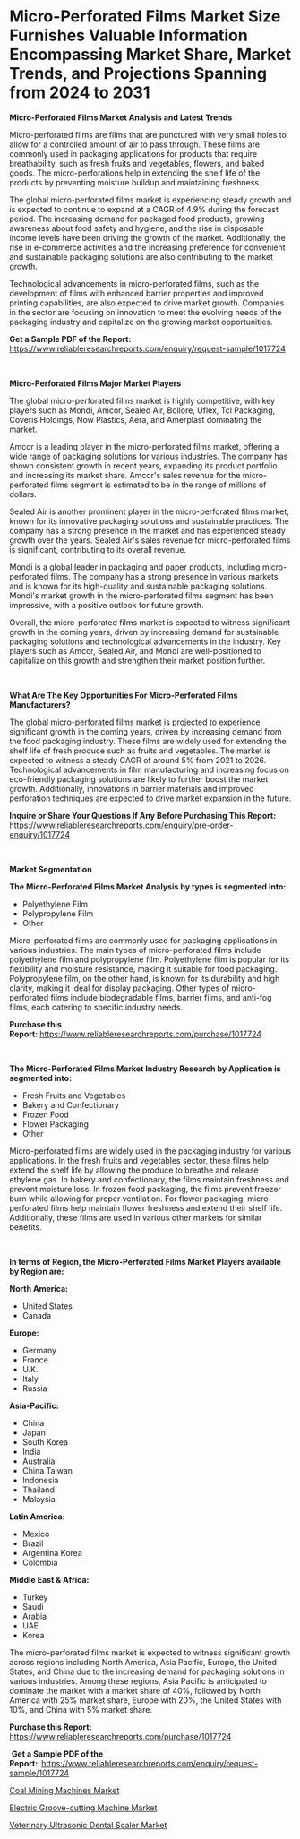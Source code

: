 <p><h1>Micro-Perforated Films Market Size Furnishes Valuable Information Encompassing Market Share, Market Trends, and Projections Spanning from 2024 to 2031</h1></p><p><strong>Micro-Perforated Films Market Analysis and Latest Trends</strong></p>
<p><p>Micro-perforated films are films that are punctured with very small holes to allow for a controlled amount of air to pass through. These films are commonly used in packaging applications for products that require breathability, such as fresh fruits and vegetables, flowers, and baked goods. The micro-perforations help in extending the shelf life of the products by preventing moisture buildup and maintaining freshness.</p><p>The global micro-perforated films market is experiencing steady growth and is expected to continue to expand at a CAGR of 4.9% during the forecast period. The increasing demand for packaged food products, growing awareness about food safety and hygiene, and the rise in disposable income levels have been driving the growth of the market. Additionally, the rise in e-commerce activities and the increasing preference for convenient and sustainable packaging solutions are also contributing to the market growth.</p><p>Technological advancements in micro-perforated films, such as the development of films with enhanced barrier properties and improved printing capabilities, are also expected to drive market growth. Companies in the sector are focusing on innovation to meet the evolving needs of the packaging industry and capitalize on the growing market opportunities.</p></p>
<p><strong>Get a Sample PDF of the Report:&nbsp;</strong> <a href="https://www.reliableresearchreports.com/enquiry/request-sample/1017724">https://www.reliableresearchreports.com/enquiry/request-sample/1017724</a></p>
<p>&nbsp;</p>
<p><strong>Micro-Perforated Films Major Market Players</strong></p>
<p><p>The global micro-perforated films market is highly competitive, with key players such as Mondi, Amcor, Sealed Air, Bollore, Uflex, Tcl Packaging, Coveris Holdings, Now Plastics, Aera, and Amerplast dominating the market.</p><p>Amcor is a leading player in the micro-perforated films market, offering a wide range of packaging solutions for various industries. The company has shown consistent growth in recent years, expanding its product portfolio and increasing its market share. Amcor's sales revenue for the micro-perforated films segment is estimated to be in the range of millions of dollars.</p><p>Sealed Air is another prominent player in the micro-perforated films market, known for its innovative packaging solutions and sustainable practices. The company has a strong presence in the market and has experienced steady growth over the years. Sealed Air's sales revenue for micro-perforated films is significant, contributing to its overall revenue.</p><p>Mondi is a global leader in packaging and paper products, including micro-perforated films. The company has a strong presence in various markets and is known for its high-quality and sustainable packaging solutions. Mondi's market growth in the micro-perforated films segment has been impressive, with a positive outlook for future growth.</p><p>Overall, the micro-perforated films market is expected to witness significant growth in the coming years, driven by increasing demand for sustainable packaging solutions and technological advancements in the industry. Key players such as Amcor, Sealed Air, and Mondi are well-positioned to capitalize on this growth and strengthen their market position further.</p></p>
<p>&nbsp;</p>
<p><strong>What Are The Key Opportunities For Micro-Perforated Films Manufacturers?</strong></p>
<p><p>The global micro-perforated films market is projected to experience significant growth in the coming years, driven by increasing demand from the food packaging industry. These films are widely used for extending the shelf life of fresh produce such as fruits and vegetables. The market is expected to witness a steady CAGR of around 5% from 2021 to 2026. Technological advancements in film manufacturing and increasing focus on eco-friendly packaging solutions are likely to further boost the market growth. Additionally, innovations in barrier materials and improved perforation techniques are expected to drive market expansion in the future.</p></p>
<p><strong>Inquire or Share Your Questions If Any Before Purchasing This Report:</strong> <a href="https://www.reliableresearchreports.com/enquiry/pre-order-enquiry/1017724">https://www.reliableresearchreports.com/enquiry/pre-order-enquiry/1017724</a></p>
<p>&nbsp;</p>
<p><strong>Market Segmentation</strong></p>
<p><strong>The Micro-Perforated Films Market Analysis by types is segmented into:</strong></p>
<p><ul><li>Polyethylene Film</li><li>Polypropylene Film</li><li>Other</li></ul></p>
<p><p>Micro-perforated films are commonly used for packaging applications in various industries. The main types of micro-perforated films include polyethylene film and polypropylene film. Polyethylene film is popular for its flexibility and moisture resistance, making it suitable for food packaging. Polypropylene film, on the other hand, is known for its durability and high clarity, making it ideal for display packaging. Other types of micro-perforated films include biodegradable films, barrier films, and anti-fog films, each catering to specific industry needs.</p></p>
<p><strong>Purchase this Report:&nbsp;</strong><a href="https://www.reliableresearchreports.com/purchase/1017724">https://www.reliableresearchreports.com/purchase/1017724</a></p>
<p>&nbsp;</p>
<p><strong>The Micro-Perforated Films Market Industry Research by Application is segmented into:</strong></p>
<p><ul><li>Fresh Fruits and Vegetables</li><li>Bakery and Confectionary</li><li>Frozen Food</li><li>Flower Packaging</li><li>Other</li></ul></p>
<p><p>Micro-perforated films are widely used in the packaging industry for various applications. In the fresh fruits and vegetables sector, these films help extend the shelf life by allowing the produce to breathe and release ethylene gas. In bakery and confectionary, the films maintain freshness and prevent moisture loss. In frozen food packaging, the films prevent freezer burn while allowing for proper ventilation. For flower packaging, micro-perforated films help maintain flower freshness and extend their shelf life. Additionally, these films are used in various other markets for similar benefits.</p></p>
<p>&nbsp;</p>
<p><strong>In terms of Region, the Micro-Perforated Films Market Players available by Region are:</strong></p>
<p>
    <p> <strong> North America: </strong>
        <ul>
            <li>United States</li>
            <li>Canada</li>
        </ul>
        </p> 
    <p> <strong> Europe: </strong>
        <ul>
            <li>Germany</li>
            <li>France</li>
            <li>U.K.</li>
            <li>Italy</li>
            <li>Russia</li>
        </ul>
        </p> 
    <p> <strong> Asia-Pacific: </strong>
        <ul>
            <li>China</li>
            <li>Japan</li>
            <li>South Korea</li>
            <li>India</li>
            <li>Australia</li>
            <li>China Taiwan</li>
            <li>Indonesia</li>
            <li>Thailand</li>
            <li>Malaysia</li>
        </ul>
        </p> 
    <p> <strong> Latin America: </strong>
        <ul>
            <li>Mexico</li>
            <li>Brazil</li>
            <li>Argentina Korea</li>
            <li>Colombia</li>
        </ul>
        </p> 
    <p> <strong> Middle East & Africa: </strong>
        <ul>
            <li>Turkey</li>
            <li>Saudi</li>
            <li>Arabia</li>
            <li>UAE</li>
            <li>Korea</li>
        </ul>
    </p>
    </p>
<p><p>The micro-perforated films market is expected to witness significant growth across regions including North America, Asia Pacific, Europe, the United States, and China due to the increasing demand for packaging solutions in various industries. Among these regions, Asia Pacific is anticipated to dominate the market with a market share of 40%, followed by North America with 25% market share, Europe with 20%, the United States with 10%, and China with 5% market share.</p></p>
<p><strong>Purchase this Report: </strong><a href="https://www.reliableresearchreports.com/purchase/1017724">https://www.reliableresearchreports.com/purchase/1017724</a></p>
<p>&nbsp;<strong>Get a Sample PDF of the Report:&nbsp;&nbsp;</strong><a href="https://www.reliableresearchreports.com/enquiry/request-sample/1017724">https://www.reliableresearchreports.com/enquiry/request-sample/1017724</a></p>
<p><strong></strong></p>
<p><p><a href="https://view.publitas.com/reportprime-1/coal-mining-machines-market-size-growth-outlook-from-2023-to-2030-projecting-at-markets-trends-analysis-by-application-regional-outlook-and-revenue/">Coal Mining Machines Market</a></p><p><a href="https://view.publitas.com/reportprime-1/electric-groove-cutting-machine-market-with-the-goal-of-estimating-the-market-size-and-future-growth-potential-of-various-market-segments-based-on-component-applications-end-user-and-region/">Electric Groove-cutting Machine Market</a></p><p><a href="https://view.publitas.com/reportprime-1/veterinary-ultrasonic-dental-scaler-market-size-growth-and-forecast-from-2023-2030/">Veterinary Ultrasonic Dental Scaler Market</a></p></p>